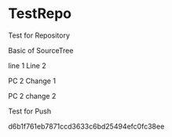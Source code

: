# TestRepo
Test for Repository


Basic of SourceTree

line 1
Line 2

PC 2 Change 1



PC 2 change 2

Test for Push

d6b1f761eb7871ccd3633c6bd25494efc0fc38ee

